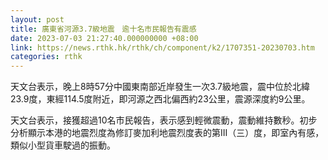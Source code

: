```yaml
---
layout: post
title: 廣東省河源3.7級地震　逾十名市民報告有震感
date: 2023-07-03 21:27:40.000000000 +08:00
link: https://news.rthk.hk/rthk/ch/component/k2/1707351-20230703.htm
categories: rthk
---
```


天文台表示，晚上8時57分中國東南部近岸發生一次3.7級地震，震中位於北緯23.9度，東經114.5度附近，即河源之西北偏西約23公里，震源深度約9公里。

天文台表示，接獲超過10名市民報告，表示感到輕微震動，震動維持數秒。初步分析顯示本港的地震烈度為修訂麥加利地震烈度表的第III（三）度，即室內有感，類似小型貨車駛過的振動。
